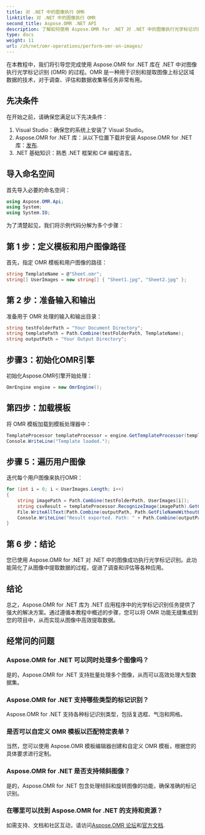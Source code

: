 ```yaml
---
title: 对 .NET 中的图像执行 OMR
linktitle: 对 .NET 中的图像执行 OMR
second_title: Aspose.OMR .NET API
description: 了解如何使用 Aspose.OMR for .NET 对 .NET 中的图像执行光学标记识别。简化从基于图像的表单中提取数据！
type: docs
weight: 11
url: /zh/net/omr-operations/perform-omr-on-images/
---
```

在本教程中，我们将引导您完成使用 Aspose.OMR for .NET 库在 .NET 中对图像执行光学标记识别 (OMR) 的过程。OMR 是一种用于识别和提取图像上标记区域数据的技术，对于调查、评估和数据收集等任务非常有用。
## 先决条件
在开始之前，请确保您满足以下先决条件：
1. Visual Studio：确保您的系统上安装了 Visual Studio。
2.  Aspose.OMR for .NET 库：从以下位置下载并安装 Aspose.OMR for .NET 库：[发布](https://releases.aspose.com/omr/net/).
3. .NET 基础知识：熟悉 .NET 框架和 C# 编程语言。
## 导入命名空间
首先导入必要的命名空间：
```csharp
using Aspose.OMR.Api;
using System;
using System.IO;
```
为了清楚起见，我们将示例代码分解为多个步骤：
## 第 1 步：定义模板和用户图像路径
首先，指定 OMR 模板和用户图像的路径：
```csharp
string TemplateName = @"Sheet.omr";
string[] UserImages = new string[] { "Sheet1.jpg", "Sheet2.jpg" };
```
## 第 2 步：准备输入和输出
准备用于 OMR 处理的输入和输出目录：
```csharp
string testFolderPath = "Your Document Directory";
string templatePath = Path.Combine(testFolderPath, TemplateName);
string outputPath = "Your Output Directory";
```
## 步骤3：初始化OMR引擎
初始化Aspose.OMR引擎开始处理：
```csharp
OmrEngine engine = new OmrEngine();
```
## 第四步：加载模板
将 OMR 模板加载到模板处理器中：
```csharp
TemplateProcessor templateProcessor = engine.GetTemplateProcessor(templatePath);
Console.WriteLine("Template loaded.");
```
## 步骤 5：遍历用户图像
迭代每个用户图像来执行OMR：
```csharp
for (int i = 0; i < UserImages.Length; i++)
{
    string imagePath = Path.Combine(testFolderPath, UserImages[i]);
    string csvResult = templateProcessor.RecognizeImage(imagePath).GetCsv();
    File.WriteAllText(Path.Combine(outputPath, Path.GetFileNameWithoutExtension(UserImages[i]) + ".csv"), csvResult);
    Console.WriteLine("Result exported. Path: " + Path.Combine(outputPath, Path.GetFileNameWithoutExtension(UserImages[i]) + ".csv"));
}
```
## 第 6 步：结论
您已使用 Aspose.OMR for .NET 对 .NET 中的图像成功执行光学标记识别。此功能简化了从图像中提取数据的过程，促进了调查和评估等各种应用。
## 结论
总之，Aspose.OMR for .NET 库为 .NET 应用程序中的光学标记识别任务提供了强大的解决方案。通过遵循本教程中概述的步骤，您可以将 OMR 功能无缝集成到您的项目中，从而实现从图像中高效提取数据。
## 经常问的问题
### Aspose.OMR for .NET 可以同时处理多个图像吗？
是的，Aspose.OMR for .NET 支持批量处理多个图像，从而可以高效处理大型数据集。
### Aspose.OMR for .NET 支持哪些类型的标记识别？
Aspose.OMR for .NET 支持各种标记识别类型，包括复选框、气泡和网格。
### 是否可以自定义 OMR 模板以匹配特定表单？
当然，您可以使用 Aspose.OMR 模板编辑器创建和自定义 OMR 模板，根据您的具体要求进行定制。
### Aspose.OMR for .NET 是否支持倾斜图像？
是的，Aspose.OMR for .NET 包含处理倾斜和旋转图像的功能，确保准确的标记识别。
### 在哪里可以找到 Aspose.OMR for .NET 的支持和资源？
如需支持、文档和社区互动，请访问[Aspose.OMR 论坛](https://forum.aspose.com/c/omr/38)和[官方文档](https://reference.aspose.com/omr/net/).